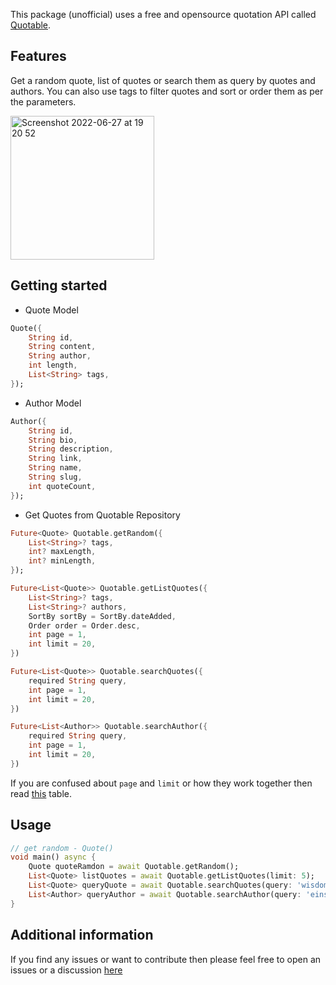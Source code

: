<!-- 
This README describes the package. If you publish this package to pub.dev,
this README's contents appear on the landing page for your package.

For information about how to write a good package README, see the guide for
[writing package pages](https://dart.dev/guides/libraries/writing-package-pages). 

For general information about developing packages, see the Dart guide for
[creating packages](https://dart.dev/guides/libraries/create-library-packages)
and the Flutter guide for
[developing packages and plugins](https://flutter.dev/developing-packages). 
-->

This package (unofficial) uses a free and opensource quotation API called [Quotable](https://github.com/lukePeavey/quotable).

## Features

Get a random quote, list of quotes or search them as query by quotes and authors. You can also use tags to filter quotes and sort or order them as per the parameters.

<img width="230" alt="Screenshot 2022-06-27 at 19 20 52" src="https://user-images.githubusercontent.com/47142137/176159935-c2a8b6ba-c607-4bd8-aecd-1fc3ba44c2e1.png">

## Getting started

- Quote Model
```dart
Quote({
    String id,
    String content,
    String author,
    int length,
    List<String> tags,
});
```

- Author Model
```dart
Author({
    String id,
    String bio,
    String description,
    String link,
    String name,
    String slug,
    int quoteCount,
});
```

- Get Quotes from Quotable Repository
```dart
Future<Quote> Quotable.getRandom({
    List<String>? tags, 
    int? maxLength, 
    int? minLength,
});

Future<List<Quote>> Quotable.getListQuotes({
    List<String>? tags,
    List<String>? authors,
    SortBy sortBy = SortBy.dateAdded,
    Order order = Order.desc,
    int page = 1,
    int limit = 20,
})

Future<List<Quote>> Quotable.searchQuotes({
    required String query,
    int page = 1,
    int limit = 20,
})

Future<List<Author>> Quotable.searchAuthor({
    required String query,
    int page = 1,
    int limit = 20,
})
```

If you are confused about `page` and `limit` or how they work together then read [this](https://github.com/lukePeavey/quotable#list-quotes) table.

## Usage

```dart
// get random - Quote()
void main() async {
    Quote quoteRamdon = await Quotable.getRandom();
    List<Quote> listQuotes = await Quotable.getListQuotes(limit: 5);
    List<Quote> queryQuote = await Quotable.searchQuotes(query: 'wisdom', limit: 5);
    List<Author> queryAuthor = await Quotable.searchAuthor(query: 'einstein');
}
```

## Additional information

If you find any issues or want to contribute then please feel free to open an issues or a discussion [here](https://github.com/gaganyadav80/quotable-flutter/)
